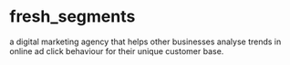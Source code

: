 # fresh_segments
a digital marketing agency that helps other businesses analyse trends in online ad click behaviour for their unique customer base.
